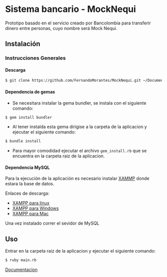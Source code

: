 # Sistema bancario - MockNequi

Prototipo basado en el servicio creado por Bancolombia para transferir dinero entre personas, cuyo nombre será Mock Nequi.

## Instalación

### Instrucciones Generales

#### Descarga

```bash
$ git clone https://github.com/FernandoMorantes/MockNequi.git ~/Documentos
```

#### Dependencia de gemas

- Se necesitara instalar la gema bundler, se instala con el siguiente comando:

```bash
$ gem install bundler
```

- Al tener instalda esta gema dirigise a la carpeta de la aplicacion y ejecutar el siguiente comando:

```bash
$ bundle install
```

- Para mayor comodidad ejecutar el archivo `gem_install.rb` que se encuentra en la carpeta raiz de la aplicacion.

#### Dependencia MySQL

Para la ejecución de la aplicación es necesario instalar [XAMMP](https://www.apachefriends.org/es/index.html) donde estara la base de datos.

Enlaces de descarga:

- [XAMPP para linux](https://downloadsapachefriends.global.ssl.fastly.net/7.2.12/xampp-linux-x64-7.2.12-0-installer.run?from_af=true)
- [XAMPP para Windows](https://downloadsapachefriends.global.ssl.fastly.net/7.2.12/xampp-win32-7.2.12-0-VC15-installer.exe?from_af=true)
- [XAMPP para Mac](https://downloadsapachefriends.global.ssl.fastly.net/7.2.12/xampp-osx-7.2.12-0-vm.dmg?from_af=true)

Una vez instalado correr el sevidor de MySQL

## Uso

Entrar en la carpeta raiz de la aplicacion y ejecutar el siguiente comando:

```bash
$ ruby main.rb
```

[Documentacion](doc/Documentation.md)